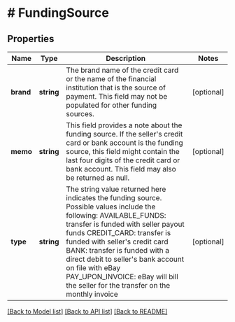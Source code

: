 # # FundingSource

## Properties

Name | Type | Description | Notes
------------ | ------------- | ------------- | -------------
**brand** | **string** | The brand name of the credit card or the name of the financial institution that is the source of payment. This field may not be populated for other funding sources. | [optional] 
**memo** | **string** | This field provides a note about the funding source. If the seller&#39;s credit card or bank account is the funding source, this field might contain the last four digits of the credit card or bank account. This field may also be returned as null. | [optional] 
**type** | **string** | The string value returned here indicates the funding source. Possible values include the following: AVAILABLE_FUNDS: transfer is funded with seller payout funds CREDIT_CARD: transfer is funded with seller&#39;s credit card BANK: transfer is funded with a direct debit to seller&#39;s bank account on file with eBay PAY_UPON_INVOICE: eBay will bill the seller for the transfer on the monthly invoice | [optional] 

[[Back to Model list]](../../README.md#documentation-for-models) [[Back to API list]](../../README.md#documentation-for-api-endpoints) [[Back to README]](../../README.md)


